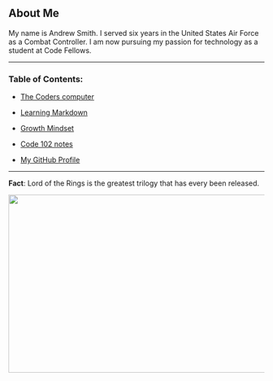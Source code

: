 ## About Me

My name is Andrew Smith. I served six years in the United States Air Force as a Combat Controller. I am now pursuing my passion for technology as a student at Code Fellows. 

___

### Table of Contents:
* [The Coders computer](https://andrewcs149.github.io/learning-journal/content/theCodersComputer.html)

* [Learning Markdown](https://github.com/AndrewCS149/learning-journal/blob/master/content/learningMarkdown.md)

* [Growth Mindset](https://github.com/AndrewCS149/learning-journal/blob/master/content/growthMindset.md)

* [Code 102 notes](https://github.com/AndrewCS149/learning-journal/blob/master/notes/cod102.md)

* [My GitHub Profile](https://github.com/AndrewCS149)

---


**Fact**: Lord of the Rings is the greatest trilogy that has every been released. 

<img src="https://cdn1.thr.com/sites/default/files/imagecache/landscape_928x523/2012/09/Gandalf_a_l.jpg#gandalf" width="550" height="350">



